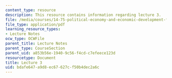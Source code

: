 ```yaml
---
content_type: resource
description: This resource contains information regarding lecture 3.
file: /media/courses/14-75-political-economy-and-economic-development-fall-2012/bdafe647a9d8ec67627cf50b4dec2a6c_MIT14_75F12_Lec3.pdf
file_type: application/pdf
learning_resource_types:
- Lecture Notes
ocw_type: OCWFile
parent_title: Lecture Notes
parent_type: CourseSection
parent_uid: a853b56e-1940-9c56-f4cd-c7efeece123d
resourcetype: Document
title: Lecture 3
uid: bdafe647-a9d8-ec67-627c-f50b4dec2a6c
---
```

